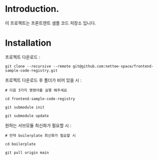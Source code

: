# Introduction.

이 프로젝트는 프론트엔트 샘플 코드 저장소 입니다.

# Installation

프로젝트 다운로드 :

```
git clone --recursive --remote git@github.com:nettee-space/frontend-sample-code-registry.git

```

프로젝트 다운로드 후 폴더가 비어 있을 시 :

```
# 다음 3가지 명령어를 실행 해주세요

cd frontend-sample-code-registry

git submodule init

git submodule update

```

원하는 서브모듈 최신화가 필요할 시 :

```
# 만약 boilerplate 최신화가 필요할 시

cd boilerplate

git pull origin main

```
